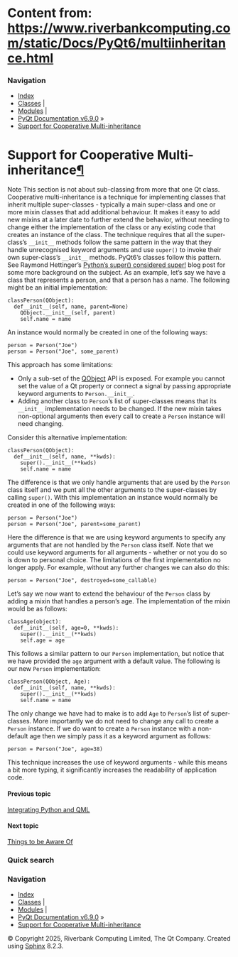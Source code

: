 # Content from: https://www.riverbankcomputing.com/static/Docs/PyQt6/multiinheritance.html

### Navigation
  * [Index](https://www.riverbankcomputing.com/static/Docs/PyQt6/genindex.html "General index")
  * [Classes](https://www.riverbankcomputing.com/static/Docs/PyQt6/sip-classes.html "Index of all classes") |
  * [Modules](https://www.riverbankcomputing.com/static/Docs/PyQt6/module_index.html "Index of all modules") |
  * [PyQt Documentation v6.9.0](https://www.riverbankcomputing.com/static/Docs/PyQt6/index.html) »
  * [Support for Cooperative Multi-inheritance](https://www.riverbankcomputing.com/static/Docs/PyQt6/multiinheritance.html)


# Support for Cooperative Multi-inheritance[¶](https://www.riverbankcomputing.com/static/Docs/PyQt6/multiinheritance.html#support-for-cooperative-multi-inheritance "Link to this heading")
Note
This section is not about sub-classing from more that one Qt class.
Cooperative multi-inheritance is a technique for implementing classes that inherit multiple super-classes - typically a main super-class and one or more mixin classes that add additional behaviour. It makes it easy to add new mixins at a later date to further extend the behavior, without needing to change either the implementation of the class or any existing code that creates an instance of the class.
The technique requires that all the super-class’s `__init__` methods follow the same pattern in the way that they handle unrecognised keyword arguments and use `super()` to invoke their own super-class’s `__init__` methods.
PyQt6’s classes follow this pattern.
See Raymond Hettinger’s [Python’s super() considered super!](http://rhettinger.wordpress.com/2011/05/26/super-considered-super/) blog post for some more background on the subject.
As an example, let’s say we have a class that represents a person, and that a person has a name. The following might be an initial implementation:
```
classPerson(QObject):
  def__init__(self, name, parent=None)
    QObject.__init__(self, parent)
    self.name = name

```

An instance would normally be created in one of the following ways:
```
person = Person("Joe")
person = Person("Joe", some_parent)

```

This approach has some limitations:
  * Only a sub-set of the [QObject](https://www.riverbankcomputing.com/static/Docs/PyQt6/api/qtcore/qobject.html) API is exposed. For example you cannot set the value of a Qt property or connect a signal by passing appropriate keyword arguments to `Person.__init__`.
  * Adding another class to `Person`’s list of super-classes means that its `__init__` implementation needs to be changed. If the new mixin takes non-optional arguments then every call to create a `Person` instance will need changing.


Consider this alternative implementation:
```
classPerson(QObject):
  def__init__(self, name, **kwds):
    super().__init__(**kwds)
    self.name = name

```

The difference is that we only handle arguments that are used by the `Person` class itself and we punt all the other arguments to the super-classes by calling `super()`.
With this implementation an instance would normally be created in one of the following ways:
```
person = Person("Joe")
person = Person("Joe", parent=some_parent)

```

Here the difference is that we are using keyword arguments to specify any arguments that are not handled by the `Person` class itself. Note that we could use keyword arguments for all arguments - whether or not you do so is down to personal choice.
The limitations of the first implementation no longer apply. For example, without any further changes we can also do this:
```
person = Person("Joe", destroyed=some_callable)

```

Let’s say we now want to extend the behaviour of the `Person` class by adding a mixin that handles a person’s age. The implementation of the mixin would be as follows:
```
classAge(object):
  def__init__(self, age=0, **kwds):
    super().__init__(**kwds)
    self.age = age

```

This follows a similar pattern to our `Person` implementation, but notice that we have provided the `age` argument with a default value.
The following is our new `Person` implementation:
```
classPerson(QObject, Age):
  def__init__(self, name, **kwds):
    super().__init__(**kwds)
    self.name = name

```

The only change we have had to make is to add `Age` to `Person`’s list of super-classes. More importantly we do not need to change any call to create a `Person` instance.
If we do want to create a `Person` instance with a non-default age then we simply pass it as a keyword argument as follows:
```
person = Person("Joe", age=38)

```

This technique increases the use of keyword arguments - while this means a bit more typing, it significantly increases the readability of application code.
#### Previous topic
[Integrating Python and QML](https://www.riverbankcomputing.com/static/Docs/PyQt6/qml.html "previous chapter")
#### Next topic
[Things to be Aware Of](https://www.riverbankcomputing.com/static/Docs/PyQt6/gotchas.html "next chapter")
### Quick search
### Navigation
  * [Index](https://www.riverbankcomputing.com/static/Docs/PyQt6/genindex.html "General index")
  * [Classes](https://www.riverbankcomputing.com/static/Docs/PyQt6/sip-classes.html "Index of all classes") |
  * [Modules](https://www.riverbankcomputing.com/static/Docs/PyQt6/module_index.html "Index of all modules") |
  * [PyQt Documentation v6.9.0](https://www.riverbankcomputing.com/static/Docs/PyQt6/index.html) »
  * [Support for Cooperative Multi-inheritance](https://www.riverbankcomputing.com/static/Docs/PyQt6/multiinheritance.html)


© Copyright 2025, Riverbank Computing Limited, The Qt Company. Created using [Sphinx](https://www.sphinx-doc.org/) 8.2.3. 
